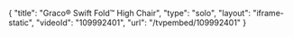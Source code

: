 {
    "title": "Graco&reg; Swift Fold&trade; High Chair",
    "type": "solo",
    "layout": "iframe-static",
    "videoId": "109992401",
    "url": "\/tvpembed\/109992401"
}